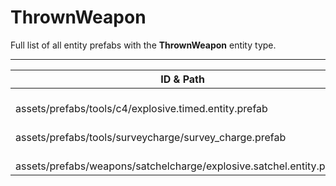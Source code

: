 # ThrownWeapon
Full list of all <Badge type="warning" text="3"/> entity prefabs with the **ThrownWeapon** entity type.

---
| ID & Path |
| --- |
| <Badge type="tip" text="1915331115"/> <br> assets/prefabs/tools/c4/explosive.timed.entity.prefab |
| <Badge type="tip" text="2698594377"/> <br> assets/prefabs/tools/surveycharge/survey_charge.prefab |
| <Badge type="tip" text="2671523489"/> <br> assets/prefabs/weapons/satchelcharge/explosive.satchel.entity.prefab |
